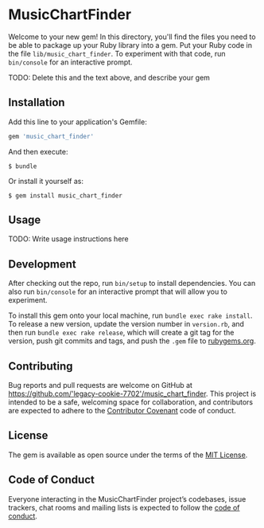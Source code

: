 # MusicChartFinder

Welcome to your new gem! In this directory, you'll find the files you need to be able to package up your Ruby library into a gem. Put your Ruby code in the file `lib/music_chart_finder`. To experiment with that code, run `bin/console` for an interactive prompt.

TODO: Delete this and the text above, and describe your gem

## Installation

Add this line to your application's Gemfile:

```ruby
gem 'music_chart_finder'
```

And then execute:

    $ bundle

Or install it yourself as:

    $ gem install music_chart_finder

## Usage

TODO: Write usage instructions here

## Development

After checking out the repo, run `bin/setup` to install dependencies. You can also run `bin/console` for an interactive prompt that will allow you to experiment.

To install this gem onto your local machine, run `bundle exec rake install`. To release a new version, update the version number in `version.rb`, and then run `bundle exec rake release`, which will create a git tag for the version, push git commits and tags, and push the `.gem` file to [rubygems.org](https://rubygems.org).

## Contributing

Bug reports and pull requests are welcome on GitHub at https://github.com/'legacy-cookie-7702'/music_chart_finder. This project is intended to be a safe, welcoming space for collaboration, and contributors are expected to adhere to the [Contributor Covenant](http://contributor-covenant.org) code of conduct.

## License

The gem is available as open source under the terms of the [MIT License](https://opensource.org/licenses/MIT).

## Code of Conduct

Everyone interacting in the MusicChartFinder project’s codebases, issue trackers, chat rooms and mailing lists is expected to follow the [code of conduct](https://github.com/'legacy-cookie-7702'/music_chart_finder/blob/master/CODE_OF_CONDUCT.md).
